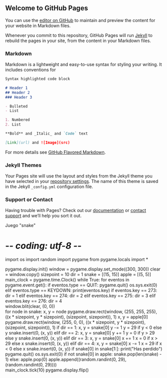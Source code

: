 ## Welcome to GitHub Pages

You can use the [editor on GitHub](https://github.com/Snake002/proyecto/edit/master/README.md) to maintain and preview the content for your website in Markdown files.

Whenever you commit to this repository, GitHub Pages will run [Jekyll](https://jekyllrb.com/) to rebuild the pages in your site, from the content in your Markdown files.

### Markdown

Markdown is a lightweight and easy-to-use syntax for styling your writing. It includes conventions for

```markdown
Syntax highlighted code block

# Header 1
## Header 2
### Header 3

- Bulleted
- List

1. Numbered
2. List

**Bold** and _Italic_ and `Code` text

[Link](url) and ![Image](src)
```

For more details see [GitHub Flavored Markdown](https://guides.github.com/features/mastering-markdown/).

### Jekyll Themes

Your Pages site will use the layout and styles from the Jekyll theme you have selected in your [repository settings](https://github.com/Snake002/proyecto/settings). The name of this theme is saved in the Jekyll `_config.yml` configuration file.

### Support or Contact

Having trouble with Pages? Check out our [documentation](https://help.github.com/categories/github-pages-basics/) or [contact support](https://github.com/contact) and we’ll help you sort it out.

Juego "snake"

# -*- coding: utf-8 -*- 
 
import os 
import random 
import pygame 
from pygame.locals import * 
 
pygame.display.init() 
window = pygame.display.set_mode((300, 300)) 
clear = window.copy() 
sizepoint = 10 
dir = 1 
snake = [(15, 15)] 
apple = [(5, 5)] 
main_clock = pygame.time.Clock() 
while True: 
    for eventos in pygame.event.get(): 
        if eventos.type == QUIT: 
            pygame.quit() 
            os.sys.exit(0) 
        elif eventos.type == KEYDOWN: 
            print(eventos.key) 
            if eventos.key == 273: 
                dir = 1 
            elif eventos.key == 274: 
                dir = 2 
            elif eventos.key == 275: 
                dir = 3 
            elif eventos.key == 276: 
                dir = 4        
    window.blit(clear, (0, 0))         
    for node in snake: 
        x, y = node 
        pygame.draw.rect(window, (255, 255, 255), ((x * sizepoint, y * sizepoint), (sizepoint, sizepoint)), 1) 
    x, y = apple[0]     
    pygame.draw.rect(window, (255, 0, 0), ((x * sizepoint, y * sizepoint), (sizepoint, sizepoint)), 1) 
    if dir == 1: 
        x, y = snake[0] 
        y -= 1 
        y = 29 if y < 0 else y 
        snake.insert(0, (x, y)) 
    elif dir == 2: 
        x, y = snake[0] 
        y += 1 
        y = 0 if y > 29 else y 
        snake.insert(0, (x, y)) 
    elif dir == 3: 
        x, y = snake[0] 
        x += 1 
        x = 0 if x > 29 else x 
        snake.insert(0, (x, y)) 
    elif dir == 4: 
        x, y = snake[0] 
        x -= 1 
        x = 29 if x < 0 else x 
        snake.insert(0, (x, y)) 
    if snake[0] in snake[1:]: 
        print("Has perdido") 
        pygame.quit() 
        os.sys.exit(0) 
    if not snake[0] in apple: 
        snake.pop(len(snake) - 1) 
    else: 
        apple.pop(0) 
        apple.append((random.randint(0, 29), (random.randint(0, 29))))   
    main_clock.tick(10) 
    pygame.display.flip() 

